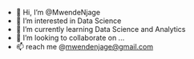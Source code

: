 - 👋 Hi, I’m @MwendeNjage
- 👀 I’m interested in Data Science
- 🌱 I’m currently learning Data Science and Analytics
- 💞️ I’m looking to collaborate on ...
- 📫 reach me @mwendenjage@gmail.com

<!---
MwendeNjage/MwendeNjage is a ✨ special ✨ repository because its `README.md` (this file) appears on your GitHub profile.
You can click the Preview link to take a look at your changes.
--->
